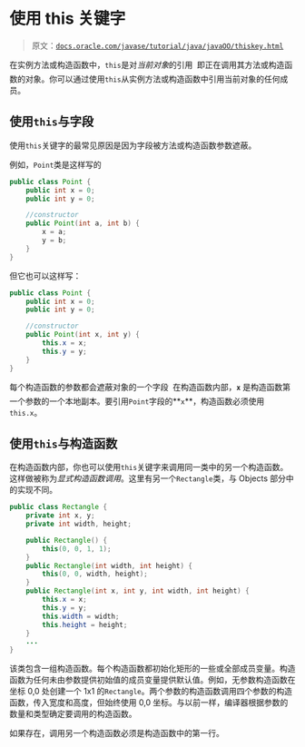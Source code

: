 # 使用 this 关键字

> 原文：[`docs.oracle.com/javase/tutorial/java/javaOO/thiskey.html`](https://docs.oracle.com/javase/tutorial/java/javaOO/thiskey.html)

在实例方法或构造函数中，`this`是对*当前对象*的引用  即正在调用其方法或构造函数的对象。你可以通过使用`this`从实例方法或构造函数中引用当前对象的任何成员。

## 使用`this`与字段

使用`this`关键字的最常见原因是因为字段被方法或构造函数参数遮蔽。

例如，`Point`类是这样写的

```java
public class Point {
    public int x = 0;
    public int y = 0;

    //constructor
    public Point(int a, int b) {
        x = a;
        y = b;
    }
}

```

但它也可以这样写：

```java
public class Point {
    public int x = 0;
    public int y = 0;

    //constructor
    public Point(int x, int y) {
        this.x = x;
        this.y = y;
    }
}

```

每个构造函数的参数都会遮蔽对象的一个字段  在构造函数内部，**`x`** 是构造函数第一个参数的一个本地副本。要引用`Point`字段的**`x`**，构造函数必须使用`this.x`。

## 使用`this`与构造函数

在构造函数内部，你也可以使用`this`关键字来调用同一类中的另一个构造函数。这样做被称为*显式构造函数调用*。这里有另一个`Rectangle`类，与 Objects 部分中的实现不同。

```java
public class Rectangle {
    private int x, y;
    private int width, height;

    public Rectangle() {
        this(0, 0, 1, 1);
    }
    public Rectangle(int width, int height) {
        this(0, 0, width, height);
    }
    public Rectangle(int x, int y, int width, int height) {
        this.x = x;
        this.y = y;
        this.width = width;
        this.height = height;
    }
    ...
}

```

该类包含一组构造函数。每个构造函数都初始化矩形的一些或全部成员变量。构造函数为任何未由参数提供初始值的成员变量提供默认值。例如，无参数构造函数在坐标 0,0 处创建一个 1x1 的`Rectangle`。两个参数的构造函数调用四个参数的构造函数，传入宽度和高度，但始终使用 0,0 坐标。与以前一样，编译器根据参数的数量和类型确定要调用的构造函数。

如果存在，调用另一个构造函数必须是构造函数中的第一行。
